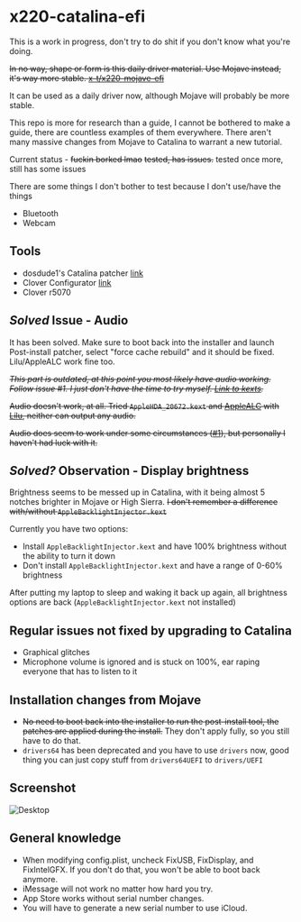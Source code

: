 # x220-catalina-efi

This is a work in progress, don't try to do shit if you don't know what you're doing.

~~In no way, shape or form is this daily driver material. Use Mojave instead, it's way more stable. [x-t/x220-mojave-efi](https://github.com/x-t/x220-mojave-efi)~~

It can be used as a daily driver now, although Mojave will probably be more stable.

This repo is more for research than a guide, I cannot be bothered to make a guide, there are countless examples of them everywhere. There aren't many massive changes from Mojave to Catalina to warrant a new tutorial.

Current status - ~~fuckin borked lmao~~ ~~tested, has issues.~~ tested once more, still has some issues

There are some things I don't bother to test because I don't use/have the things
* Bluetooth
* Webcam

## Tools

* dosdude1's Catalina patcher [link](http://dosdude1.com/catalina/)
* Clover Configurator [link](https://mackie100projects.altervista.org/download-clover-configurator/)
* Clover r5070

## *Solved* Issue - Audio

It has been solved. Make sure to boot back into the installer and launch Post-install patcher, select "force cache rebuild" and it should be fixed. Lilu/AppleALC work fine too.

~~*This part is outdated, at this point you most likely have audio working. Follow issue #1. I just don't have the time to try myself. [Link to kexts](https://github.com/x-t/x220-catalina-efi/files/3701053/Kexts.zip).*~~

~~Audio doesn't work, at all. Tried `AppleHDA_20672.kext` and [AppleALC](https://github.com/acidanthera/AppleALC) with [Lilu](https://github.com/acidanthera/Lilu), neither can output any audio.~~

~~Audio does seem to work under some circumstances ([#1](https://github.com/x-t/x220-catalina-efi/issues/1)), but personally I haven't had luck with it.~~

## *Solved?* Observation - Display brightness

Brightness seems to be messed up in Catalina, with it being almost 5 notches brighter in Mojave or High Sierra. ~~I don't remember a difference with/without `AppleBacklightInjector.kext`~~

Currently you have two options:
* Install `AppleBacklightInjector.kext` and have 100% brightness without the ability to turn it down
* Don't install `AppleBacklightInjector.kext` and have a range of 0-60% brightness

After putting my laptop to sleep and waking it back up again, all brightness options are back (`AppleBacklightInjector.kext` not installed)

## Regular issues not fixed by upgrading to Catalina

* Graphical glitches
* Microphone volume is ignored and is stuck on 100%, ear raping everyone that has to listen to it

## Installation changes from Mojave

* ~~No need to boot back into the installer to run the post-install tool, the patches are applied during the install.~~ They don't apply fully, so you still have to do that.
* `drivers64` has been deprecated and you have to use `drivers` now, good thing you can just copy stuff from `drivers64UEFI` to `drivers/UEFI`

## Screenshot

![Desktop](https://i.arxius.io/0098daee.png)

## General knowledge

* When modifying config.plist, uncheck FixUSB, FixDisplay, and FixIntelGFX. If you don't do that, you won't be able to boot back anymore.
* iMessage will not work no matter how hard you try.
* App Store works without serial number changes.
* You will have to generate a new serial number to use iCloud.
